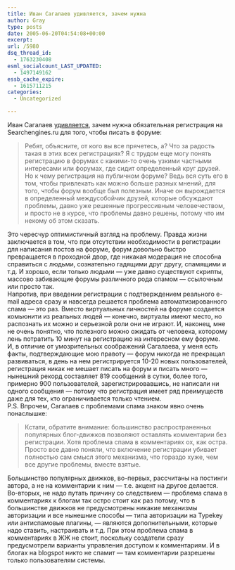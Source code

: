 ```yaml
---
title: Иван Сагалаев удивляется, зачем нужна
author: Gray
type: posts
date: 2005-06-20T04:54:08+00:00
excerpt:
url: /5980
dsq_thread_id:
  - 1763230408
esml_socialcount_LAST_UPDATED:
  - 1497149162
essb_cache_expire:
  - 1615711215
categories:
  - Uncategorized

---
```








Иван Сагалаев <a href="http://softwaremaniacs.org/blog/2005/06/20/forum-registration/" target="_blank">удивляется</a>, зачем нужна обязательная регистрация на Searchengines.ru для того, чтобы писать в форуме:

> Ребят, объясните, от кого вы все прячетесь, а? Что за радость такая в этих всех регистрациях? Я с трудом еще могу понять регистрацию в форумах с какими-то очень узкими частными интересами или форумах, где сидит определенный круг друзей. Но к чему регистрация на публичном форуме? Ведь вся суть его в том, чтобы привлекать как можно больше разных мнений, для того, чтобы форум вообще был полезным. Иначе он вырождается в определенный междусобойчик друзей, которые обсуждают проблемы, давно уже решенные прогрессивным человечеством, и просто не в курсе, что проблемы давно решены, потому что им некому об этом сказать.

Это чересчур оптимистичный взгляд на проблему. Правда жизни заключается в том, что при отсутствии необходимости в регистрации для написания постов на форуме, форум довольно быстро превращается в проходной двор, где никакая модерация не способна справиться с людьми, сознательно гадящими друг другу, спамящими и т.д. И хорошо, если только людьми &#8212; уже давно существуют скрипты, массово забивающие форумы различного рода спамом &#8212; ссылочным или просто так.  
Напротив, при введении регистрации с подтверждением реального e-mail адреса сразу и навсегда решается проблема автоматизированного спама &#8212; это раз. Вместо виртуальных личностей на форуме создается комьюнити из реальных людей &#8212; конечно, виртуалы имеют место, но распознать их можно и серьезной роли они не играют. И, наконец, мне не очень понятно, что полезного можно ожидать от человека, которому лень потратить 10 минут на регистрацию на интересном ему форуме.  
И, в отличие от умозрительных соображений Сагалаева, у меня есть факты, подтверждающие мою правоту &#8212; форум никогда не прекращал развиваться, в день на нем регистрируется 10-20 новых пользователей, регистрация никак не мешает писать на форум и писать много &#8212; нынешний рекорд составляет 819 сообщений в сутки, более того, примерно 900 пользователей, зарегистрировавшись, не написали ни одного сообщения &#8212; потому что регистрация имеет ряд преимуществ даже для тех, кто ограничивается только чтением.  
P.S. Впрочем, Сагалаев с проблемами спама знаком явно очень понаслышке:

> Кстати, обратите внимание: большинство распространенных популярных блог-движков позволяют оставлять комментарии без регистрации. Хотя проблема спама в комментариях ох, как остра. Просто все давно поняли, что включение регистрации убивает полностью сам смысл этого механизма, что гораздо хуже, чем все другие проблемы, вместе взятые.

Большинство популярных движков, во-первых, рассчитаны на постинги автора, а не на комментарии к ним &#8212; т.е. акцент на другое делается. Во-вторых, не надо путать причину со следствием &#8212; проблема спама в комментариях к блогам так остро стоит как раз потому, что в большинстве движков не предусмотрены никакие механизмы авторизации и все нынешние способы &#8212; типа авторизации на Typekey или антиспамовые плагины, &#8212; являются дополнительными, которые надо ставить, настраивать и т.д. При этом проблема спама в комментариях в ЖЖ не стоит, поскольку создатели сразу предусмотрели варианты управления доступом к комментариям. И в блогах на blogspot никто не спамит &#8212; там комментарии разрешены только пользователям системы.